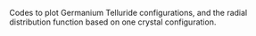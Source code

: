 Codes to plot Germanium Telluride configurations, and the radial distribution function based on one crystal configuration.

